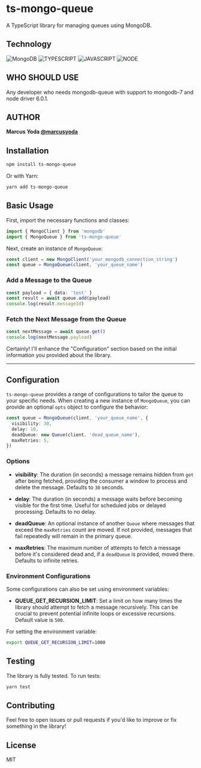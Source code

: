 # ts-mongo-queue

A TypeScript library for managing queues using MongoDB.

## Technology

![MongoDB](https://img.shields.io/badge/-MongoDB-black?style=flat-square&logo=mongodb)
![TYPESCRIPT](https://img.shields.io/badge/TypeScript-2d79c7?style=flat-square&logo=typescript&logoColor=white)
![JAVASCRIPT](https://img.shields.io/badge/-JavaScript-black?style=flat-square&logo=javascript&logoColor=yellow)
![NODE](https://img.shields.io/badge/-Nodejs-339933?style=flat-square&logo=Node.js&logoColor=white)

## WHO SHOULD USE

Any developer who needs mongodb-queue with support to mongodb-7 and node driver 6.0.1.

## AUTHOR

**Marcus Yoda
[@marcusyoda](https://github.com/marcusyoda)**

## Installation

```bash
npm install ts-mongo-queue
```

Or with Yarn:

```bash
yarn add ts-mongo-queue
```

## Basic Usage

First, import the necessary functions and classes:

```typescript
import { MongoClient } from 'mongodb'
import { MongoQueue } from 'ts-mongo-queue'
```

Next, create an instance of `MongoQueue`:

```typescript
const client = new MongoClient('your_mongodb_connection_string')
const queue = MongoQueue(client, 'your_queue_name')
```

### Add a Message to the Queue

```typescript
const payload = { data: 'test' }
const result = await queue.add(payload)
console.log(result.messageId)
```

### Fetch the Next Message from the Queue

```typescript
const nextMessage = await queue.get()
console.log(nextMessage.payload)
```

Certainly! I'll enhance the "Configuration" section based on the initial information you provided about the library.

---

## Configuration

`ts-mongo-queue` provides a range of configurations to tailor the queue to your specific needs. When creating a new instance of `MongoQueue`, you can provide an optional `opts` object to configure the behavior:

```typescript
const queue = MongoQueue(client, 'your_queue_name', {
  visibility: 30,
  delay: 10,
  deadQueue: new Queue(client, 'dead_queue_name'),
  maxRetries: 5,
})
```

### Options

- **visibility**: The duration (in seconds) a message remains hidden from `get` after being fetched, providing the consumer a window to process and delete the message. Defaults to `30` seconds.

- **delay**: The duration (in seconds) a message waits before becoming visible for the first time. Useful for scheduled jobs or delayed processing. Defaults to no delay.

- **deadQueue**: An optional instance of another `Queue` where messages that exceed the `maxRetries` count are moved. If not provided, messages that fail repeatedly will remain in the primary queue.

- **maxRetries**: The maximum number of attempts to fetch a message before it's considered dead and, if a `deadQueue` is provided, moved there. Defaults to infinite retries.

### Environment Configurations

Some configurations can also be set using environment variables:

- **QUEUE_GET_RECURSION_LIMIT**: Set a limit on how many times the library should attempt to fetch a message recursively. This can be crucial to prevent potential infinite loops or excessive recursions. Default value is `500`.

For setting the environment variable:

```bash
export QUEUE_GET_RECURSION_LIMIT=1000
```

## Testing

The library is fully tested. To run tests:

```bash
yarn test
```

## Contributing

Feel free to open issues or pull requests if you'd like to improve or fix something in the library!

## License

MIT

